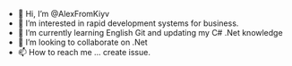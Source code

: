 - 👋 Hi, I’m @AlexFromKiyv
- 👀 I’m interested in rapid development systems for business.
- 🌱 I’m currently learning English Git and updating my C# .Net knowledge
- 💞️ I’m looking to collaborate on .Net
- 📫 How to reach me ... create issue.

<!---
AlexFromKiyv/AlexFromKiyv is a ✨ special ✨ repository because its `README.md` (this file) appears on your GitHub profile.
You can click the Preview link to take a look at your changes.
--->
